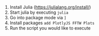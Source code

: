 1. Install Julia (https://julialang.org/install/)
2. Start julia by executing `julia`
3. Go into package mode via `]`
4. Install packages `add PlotlyJS FFTW Plots`
5. Run the script you would like to execute